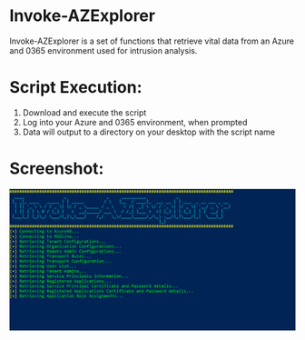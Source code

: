 # Invoke-AZExplorer
Invoke-AZExplorer is a set of functions that retrieve vital data from an Azure and 0365 environment used for intrusion analysis.

# Script Execution:
1. Download and execute the script
2. Log into your Azure and 0365 environment, when prompted
3. Data will output to a directory on your desktop with the script name

# Screenshot:
![Alt text](https://github.com/WiredPulse/Invoke-AZExplorer/blob/main/Screenshots/Execution_snippet.png?raw=true "Optional Title")
